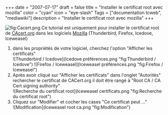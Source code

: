 +++
date = "2007-07-17"
draft = false
title = "Installer le certificat root avec mozilla"
color = "cyan"
icon = "eye-slash"
Tags = ["documentation tcweb", "mediawiki"]
description = "Installer le certificat root avec mozilla"
+++

![](Cacert.png "fig:Cacert.png") Ce tutorial est uniquement pour
installer le certificat root de [CAcert.org](http://www.cacert.org) dans
les logiciels [Mozilla](/wiki/mozilla) (Thunderbird, Firefox,
Icedove, Iceweasel)

1.  dans les propriétés de votre logiciel, cherchez l'option "Afficher
    les certificats"\
     ![Thunderbird /
    Icedove](Icedove préférences.png "fig:Thunderbird / Icedove")
    ![Firefox /
    Iceweasel](Iceweasel préférences.png "fig:Firefox / Iceweasel")
2.  Après avoir cliqué sur "Afficher les certificats" dans l'onglet
    "Autorités" rechercher le certificat de CACert.org il doit être
    rangé à "Root CA / CA Cert signing authority"\
     ![Recherche du certificat
    root](Iceweasel certificats.png "fig:Recherche du certificat root")
3.  Cliquez sur "Modifier" et cocher les cases "Ce certificat peut ..."\
     ![Modification](Iceweasel root ca.png "fig:Modification")


